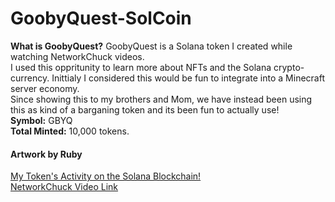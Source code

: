 # GoobyQuest-SolCoin
<b>What is GoobyQuest?</b> GoobyQuest is a Solana token I created while watching NetworkChuck videos. <br>
I used this oppritunity to learn more about NFTs and the Solana crypto-currency. Inittialy I considered this would be fun to integrate into a Minecraft server economy. <br>
Since showing this to my brothers and Mom, we have instead been using this as kind of a barganing token and its been fun to actually use!<br>
<b>Symbol:</b> GBYQ <br>
<b>Total Minted:</b> 10,000 tokens.
<h4>Artwork by Ruby</h4>
<a href="https://solana.surf/token/EURHdYFwnvZRKvggooS8Wgmp34L5L7T16kmN5971da71">My Token's Activity on the Solana Blockchain!</a><br>
<a href="https://www.youtube.com/watch?v=befUVytFC80&t=651s">NetworkChuck Video Link</a>

